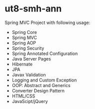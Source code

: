 # ut8-smh-ann
Spring MVC Project with following usage:
* Spring Core
* Spring MVC
* Spring AOP
* Spring Security
* Spring Annotated Configuration
* Java Server Pages
* Hibernate
* JPA
* Javax Validation
* Logging and Custom Exception
* OOP: Abstract and Generics
* Converter Design Pattern
* HTML/CSS
* JavaScipt/jQuery
